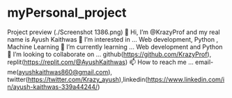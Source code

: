 # myPersonal_project
Project preview (./Screenshot 1386.png)
👋 Hi, I’m @KrazyProf and my real name is Ayush Kaithwas
👀 I’m interested in ... Web development, Python , Machine Learning
🌱 I’m currently learning ... Web development and Python
💞️ I’m looking to collaborate on ... github(https://github.com/KrazyProf), replit(https://replit.com/@AyushKaithwas)
📫 How to reach me ... email-me(ayushkaithwas860@gmail.com), twitter(https://twitter.com/Krazy_ayush),linkedin(https://www.linkedin.com/in/ayush-kaithwas-339a44244/)
